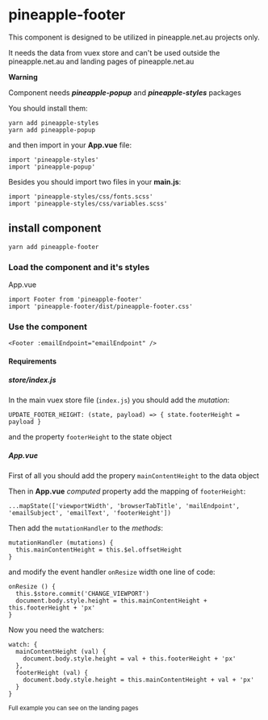 # pineapple-footer

This component is designed to be utilized in pineapple.net.au projects only.

It needs the data from vuex store and can't be used outside the pineapple.net.au and landing pages of pineapple.net.au

**Warning**

Component needs **_pineapple-popup_** and **_pineapple-styles_** packages

You should install them:

```
yarn add pineapple-styles
yarn add pineapple-popup
```

and then import in your **App.vue** file:

```
import 'pineapple-styles'
import 'pineapple-popup'
```

Besides you should import two files in your **main.js**:

```
import 'pineapple-styles/css/fonts.scss'
import 'pineapple-styles/css/variables.scss'
```

## install component
```
yarn add pineapple-footer
```

### Load the component and it's styles

App.vue
```
import Footer from 'pineapple-footer'
import 'pineapple-footer/dist/pineapple-footer.css'
```

### Use the component

```
<Footer :emailEndpoint="emailEndpoint" />
```

#### Requirements

##### store/index.js

In the main vuex store file (`index.js`) you should add the _mutation_:

```
UPDATE_FOOTER_HEIGHT: (state, payload) => { state.footerHeight = payload }
```
and the property `footerHeight` to the state object

##### App.vue

First of all you should add the propery `mainContentHeight` to the data object

Then in **App.vue** _computed_ property add the mapping of `footerHeight`:

```
...mapState(['viewportWidth', 'browserTabTitle', 'mailEndpoint', 'emailSubject', 'emailText', 'footerHeight'])
```

Then add the `mutationHandler` to the _methods_:
```
mutationHandler (mutations) {
  this.mainContentHeight = this.$el.offsetHeight
}
```
and modify the event handler `onResize` width one line of code:
```
onResize () {
  this.$store.commit('CHANGE_VIEWPORT')
  document.body.style.height = this.mainContentHeight + this.footerHeight + 'px'
}
```

Now you need the watchers:

```
watch: {
  mainContentHeight (val) {
    document.body.style.height = val + this.footerHeight + 'px'
  },
  footerHeight (val) {
    document.body.style.height = this.mainContentHeight + val + 'px'
  }
}
```

<sup>Full example you can see on the landing pages</sup>
